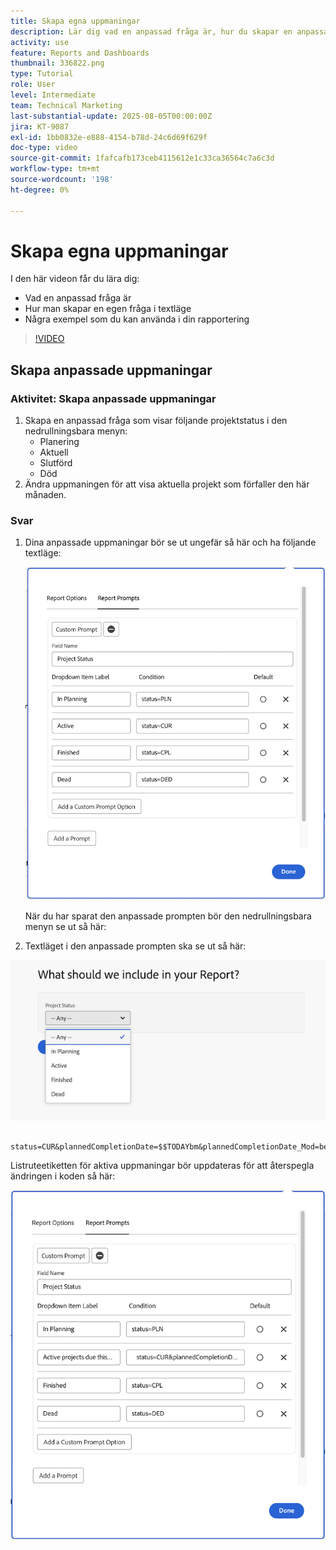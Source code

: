 ```yaml
---
title: Skapa egna uppmaningar
description: Lär dig vad en anpassad fråga är, hur du skapar en anpassad fråga i textläge och några exempel som du kan använda vid rapportering i Workfront.
activity: use
feature: Reports and Dashboards
thumbnail: 336822.png
type: Tutorial
role: User
level: Intermediate
team: Technical Marketing
last-substantial-update: 2025-08-05T00:00:00Z
jira: KT-9087
exl-id: 1bb0832e-e888-4154-b78d-24c6d69f629f
doc-type: video
source-git-commit: 1fafcafb173ceb4115612e1c33ca36564c7a6c3d
workflow-type: tm+mt
source-wordcount: '198'
ht-degree: 0%

---
```


# Skapa egna uppmaningar

I den här videon får du lära dig:

* Vad en anpassad fråga är
* Hur man skapar en egen fråga i textläge
* Några exempel som du kan använda i din rapportering

>[!VIDEO](https://video.tv.adobe.com/v/336822/?quality=12&learn=on)

## Skapa anpassade uppmaningar


### Aktivitet: Skapa anpassade uppmaningar

1. Skapa en anpassad fråga som visar följande projektstatus i den nedrullningsbara menyn:
   * Planering
   * Aktuell
   * Slutförd
   * Död
1. Ändra uppmaningen för att visa aktuella projekt som förfaller den här månaden.

### Svar

1. Dina anpassade uppmaningar bör se ut ungefär så här och ha följande textläge:

   ![En bild av skärmen för att skapa ett nytt filter i textläge](assets/cp-01.png)

   När du har sparat den anpassade prompten bör den nedrullningsbara menyn se ut så här:

1. Textläget i den anpassade prompten ska se ut så här:

![En bild av skärmen för att skapa ett nytt filter i textläge](assets/cp-02.png)

```
   status=CUR&plannedCompletionDate=$$TODAYbm&plannedCompletionDate_Mod=between&plannedCompletionDate_Range=$$TODAYem 
```

Listruteetiketten för aktiva uppmaningar bör uppdateras för att återspegla ändringen i koden så här:

![En bild av skärmen för att skapa ett nytt filter i textläge](assets/cp-02a.png)
